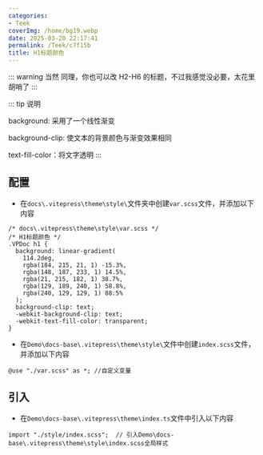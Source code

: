 ```yaml
---
categories:
- Teek
coverImg: /home/bg19.webp
date: 2025-03-20 22:17:41
permalink: /Teek/c7f15b
title: H1标题颜色
---
```

::: warning 当然
同理，你也可以改 H2-H6 的标题，不过我感觉没必要，太花里胡哨了
:::

::: tip 说明

background: 采用了一个线性渐变

background-clip: 使文本的背景颜色与渐变效果相同

text-fill-color：将文字透明
:::

## 配置

- 在`docs\.vitepress\theme\style\`文件夹中创建`var.scss`文件，并添加以下内容

```css{4-11}
/* docs\.vitepress\theme\style\var.scss */
/* H1标题颜色 */
.VPDoc h1 {
  background: linear-gradient(
    114.2deg,
    rgba(184, 215, 21, 1) -15.3%,
    rgba(148, 187, 233, 1) 14.5%,
    rgba(21, 215, 182, 1) 38.7%,
    rgba(129, 189, 240, 1) 58.8%,
    rgba(240, 129, 129, 1) 88.5%
  );
  background-clip: text;
  -webkit-background-clip: text;
  -webkit-text-fill-color: transparent;
}
```

- 在`Demo\docs-base\.vitepress\theme\style\`文件中创建`index.scss`文件，并添加以下内容

```scss{1}
@use "./var.scss" as *; //自定义变量
```

## 引入

- 在`Demo\docs-base\.vitepress\theme\index.ts`文件中引入以下内容

```ts{1}
import "./style/index.scss";  // 引入Demo\docs-base\.vitepress\theme\style\index.scss全局样式
```

